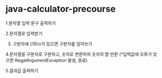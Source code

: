 # java-calculator-precourse

1.문자열 입력 문구 출력하기

2.문자열로 입력받기

3. 구분자에 //와\n가 있으면 구분자를 덮어쓰기

4.문자열을 구분자로 구분하고, 숫자로 변환하여 숫자의 합 반환
(*입력값에 오류가 있으면 IllegalArgumentException 발생, 종료)

5.결과값 출력하기

